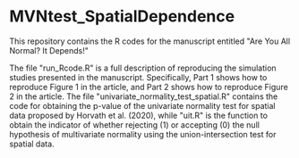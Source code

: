 # MVNtest_SpatialDependence


This repository contains the R codes for the manuscript entitled "Are You All Normal? It Depends!"

The file "run_Rcode.R" is a full description of reproducing the simulation studies presented in the manuscript. 
Specifically, Part 1 shows how to reproduce Figure 1 in the article, and Part 2 shows how to reproduce Figure 2 in the article. 
The file "univariate_normality_test_spatial.R" contains the code for obtaining the p-value of the univariate normality test for spatial data proposed by Horvath et al. (2020), while "uit.R" is the function to obtain the indicator of whether rejecting (1) or accepting (0) the null hypothesis of multivariate normality using the union-intersection test for spatial data.


